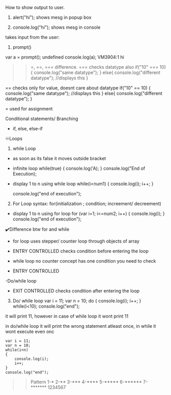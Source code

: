 How to show output to user.
1. alert("hi");
   shows mesg in popup box

2. console.log("hi");
   shows mesg in console

takes input from the user:
1. prompt()

  var a = prompt();
  undefined
  console.log(a);
  VM3904:1 hi

>> =, ==, === difference.
=== checks datatype also 
    if("10" === 10)
    {
        console.log("same datatype");
    }
    else{
        console.log("different datatype");
        //displays this
    }

== checks only for value, doesnt care about datatype
    if("10" == 10)
    {
        console.log("same datatype");
        //displays this
    }
    else{
        console.log("different datatype");
    }

= used for assignment

Conditional statements/ Branching
- if, else, else-if

♾️Loops
1.  while Loop
- as soon as its false it moves outside bracket

- infinite loop
while(true)
{
console.log('A);
}
console.log("End of Execution);

- display 1 to n using while loop
    while(i<num1) 
    {
        console.log(i);
        i++;
    }

    console.log("end of execution");

2. For Loop
syntax:
for(initialization ; condition; increement/ decreement)

- display 1 to n using for loop
   for (var i=1; i<=num2; i++)
    {
        console.log(i);
    }
    console.log("end of execution");

✔️Difference btw for and while
- for loop 
uses stepper/ counter
loop through objects of array
- ENTRY CONTROLLED
  checks condition before entering the loop

- while loop
no counter concept
has one condition you need to check 
- ENTRY CONTROLLED

-Do/while loop
- EXIT CONTROLLED
  checks condition after entering the loop

3. Do/ while loop
   var i = 11;
    var n = 10;
    do 
    {
        console.log(i);
        i++;
    }
    while(i<10);
    console.log("end");

it will print 11, however in case of while loop it wont print 11

in do/while loop it will print the wrong statement atleast once,
in while it wont execute even onc

    var i = 11;
    var n = 10;
    while(i<n)
    {
        console.log(i);
        i++;
    }
    console.log("end");

>> Pattern
    1-*
    2-**
    3-***
    4-****
    5-*****
    6-******
    7-*******
      1234567





